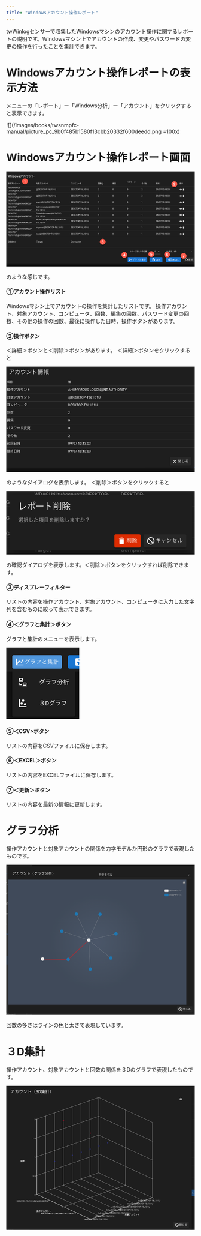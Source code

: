 ```yaml
---
title: "Windowsアカウント操作レポート"
---
```



twWinlogセンサーで収集したWindowsマシンのアカウント操作に関するレポートの説明です。Windowsマシン上でアカウントの作成、変更やパスワードの変更の操作を行ったことを集計できます。


# Windowsアカウント操作レポートの表示方法
メニューの「レポート」ー「Windows分析」ー「アカウント」をクリックすると表示できます。

![](/images/books/twsnmpfc-manual/picture_pc_9b0f485b1580f13cbb20332f600deedd.png =100x)

# Windowsアカウント操作レポート画面

![](/images/books/twsnmpfc-manual/picture_pc_d2cc0b5bb5f8023ac9c638f5c71665c5.png)

のような感じです。

#### ①アカウント操作リスト
Windowsマシン上でアカウントの操作を集計したリストです。
操作アカウント、対象アカウント、コンピュータ、回数、編集の回数、パスワード変更の回数、その他の操作の回数、最後に操作した日時、操作ボタンがあります。

#### ②操作ボタン
＜詳細＞ボタンと＜削除＞ボタンがあります。
＜詳細＞ボタンをクリックすると

![](/images/books/twsnmpfc-manual/picture_pc_d713a224081def5670d1acce6b19ccf8.png)

のようなダイアログを表示します。
＜削除＞ボタンをクリックすると

![](/images/books/twsnmpfc-manual/picture_pc_59d30ac1135c8a85d0ebd8bbbc83dc05.png)

の確認ダイアログを表示します。＜削除＞ボタンをクリックすれば削除できます。

#### ③ディスプレーフィルター
リストの内容を操作アカウント、対象アカウント、コンピュータに入力した文字列を含むものに絞って表示できます。

#### ④＜グラフと集計＞ボタン
グラフと集計のメニューを表示します。

![](/images/books/twsnmpfc-manual/picture_pc_fa193ae964cfc8992a17b4c83c629637.png)

#### ⑤＜CSV>ボタン
リストの内容をCSVファイルに保存します。

#### ⑥＜EXCEL＞ボタン
リストの内容をEXCELファイルに保存します。

#### ⑦＜更新＞ボタン
リストの内容を最新の情報に更新します。

# グラフ分析
操作アカウントと対象アカウントの関係を力学モデルか円形のグラフで表現したものです。

![](/images/books/twsnmpfc-manual/picture_pc_395d21a17fb6a35ad2c0a4deb41612f9.png)

回数の多さはラインの色と太さで表現しています。

# ３D集計
操作アカウント、対象アカウントと回数の関係を３Dのグラフで表現したものです。

![](/images/books/twsnmpfc-manual/picture_pc_f556a2a83debd24521f1c009c7a6508a.png)

